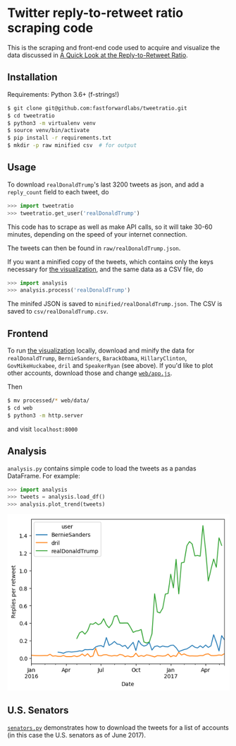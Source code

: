 # Twitter reply-to-retweet ratio scraping code

This is the scraping and front-end code used to acquire and visualize the data
discussed in [A Quick Look at the Reply-to-Retweet
Ratio](http://blog.fastforwardlabs.com/2017/05/15/reply-retweet-ratio.html).

## Installation

Requirements: Python 3.6+ (f-strings!)

```bash
$ git clone git@github.com:fastforwardlabs/tweetratio.git
$ cd tweetratio
$ python3 -m virtualenv venv
$ source venv/bin/activate
$ pip install -r requirements.txt
$ mkdir -p raw minified csv  # for output
```

## Usage

To download `realDonaldTrump`'s last 3200 tweets as json, and add a
`reply_count` field to each tweet, do

```python
>>> import tweetratio
>>> tweetratio.get_user('realDonaldTrump')
```

This code has to scrape as well as make API calls, so it will take 30-60
minutes, depending on the speed of your internet connection.

The tweets can then be found in `raw/realDonaldTrump.json`.

If you want a minified copy of the tweets, which contains only the keys
necessary for [the visualization](http://www.fastforwardlabs.com/tweetratio/),
and the same data as a CSV file, do

```python
>>> import analysis
>>> analysis.process('realDonaldTrump')
```

The minifed JSON is saved to `minified/realDonaldTrump.json`. The CSV is saved
to `csv/realDonaldTrump.csv`.

## Frontend

To run [the
visualization](http://blog.fastforwardlabs.com/2017/05/15/reply-retweet-ratio.html)
locally, download and minify the data for `realDonaldTrump`, `BernieSanders`,
`BarackObama`, `HillaryClinton`, `GovMikeHuckabee`, `dril` and `SpeakerRyan`
(see above). If you'd like to plot other accounts, download those and change
[`web/app.js`](https://github.com/fastforwardlabs/tweetratio/blob/master/web/app.js#L9-L18).

Then
```bash
$ mv processed/* web/data/
$ cd web
$ python3 -m http.server
```
and visit `localhost:8000`

## Analysis

`analysis.py` contains simple code to load the tweets as a pandas DataFrame.
For example:

```python
>>> import analysis
>>> tweets = analysis.load_df()
>>> analysis.plot_trend(tweets)
```
![](fig.png)

## U.S. Senators

[`senators.py`](senators.py) demonstrates how to download the tweets for a list
of accounts (in this case the U.S. senators as of June 2017).
